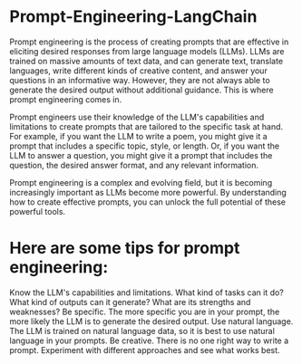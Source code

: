 # Prompt-Engineering-LangChain

Prompt engineering is the process of creating prompts that are effective in eliciting desired responses from large language models (LLMs). LLMs are trained on massive amounts of text data, and can generate text, translate languages, write different kinds of creative content, and answer your questions in an informative way. However, they are not always able to generate the desired output without additional guidance. This is where prompt engineering comes in.

Prompt engineers use their knowledge of the LLM's capabilities and limitations to create prompts that are tailored to the specific task at hand. For example, if you want the LLM to write a poem, you might give it a prompt that includes a specific topic, style, or length. Or, if you want the LLM to answer a question, you might give it a prompt that includes the question, the desired answer format, and any relevant information.

Prompt engineering is a complex and evolving field, but it is becoming increasingly important as LLMs become more powerful. By understanding how to create effective prompts, you can unlock the full potential of these powerful tools.

# Here are some tips for prompt engineering:

Know the LLM's capabilities and limitations. What kind of tasks can it do? What kind of outputs can it generate? What are its strengths and weaknesses?
Be specific. The more specific you are in your prompt, the more likely the LLM is to generate the desired output.
Use natural language. The LLM is trained on natural language data, so it is best to use natural language in your prompts.
Be creative. There is no one right way to write a prompt. Experiment with different approaches and see what works best.